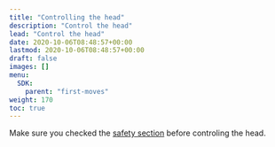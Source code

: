 ```yaml
---
title: "Controlling the head"
description: "Control the head"
lead: "Control the head"
date: 2020-10-06T08:48:57+00:00
lastmod: 2020-10-06T08:48:57+00:00
draft: false
images: []
menu:
  SDK:
    parent: "first-moves"
weight: 170
toc: true
---
```


Make sure you checked the [safety section](https://pollen-robotics.github.io/reachy-2021-docs/sdk/first-moves/safety/) before controling the head.